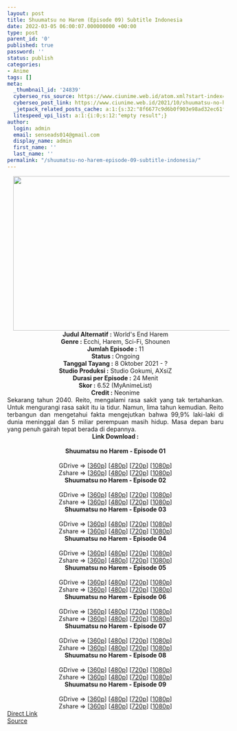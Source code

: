 ```yaml
---
layout: post
title: Shuumatsu no Harem (Episode 09) Subtitle Indonesia
date: 2022-03-05 06:00:07.000000000 +00:00
type: post
parent_id: '0'
published: true
password: ''
status: publish
categories:
- Anime
tags: []
meta:
  _thumbnail_id: '24839'
  cyberseo_rss_source: https://www.ciunime.web.id/atom.xml?start-index=1
  cyberseo_post_link: https://www.ciunime.web.id/2021/10/shuumatsu-no-harem-subtitle-indonesia.html
  _jetpack_related_posts_cache: a:1:{s:32:"8f6677c9d6b0f903e98ad32ec61f8deb";a:2:{s:7:"expires";i:1657389990;s:7:"payload";a:3:{i:0;a:1:{s:2:"id";i:27280;}i:1;a:1:{s:2:"id";i:27240;}i:2;a:1:{s:2:"id";i:27183;}}}}
  litespeed_vpi_list: a:1:{i:0;s:12:"empty result";}
author:
  login: admin
  email: senseads014@gmail.com
  display_name: admin
  first_name: ''
  last_name: ''
permalink: "/shuumatsu-no-harem-episode-09-subtitle-indonesia/"
---
```

<div class="separator" style="clear: both; text-align: center;"><a href="https://blogger.googleusercontent.com/img/a/AVvXsEjWWqJkkIZBZM-SanLZ_PtO7aeuJhEy3EzSwy2Hhqzq3Mtjm0lw_VANuTr6qmPxME9KEBL5Chg3Nz_5cMDoP9wD4hMj2cZsTyyQe4XrY48Yi_AaH75pOEtu9t92iDN8oxNoViZ-Z8jE-2V_8qiZZLaccxRJ-4bASU2GTdnlU8GkFZ82I9YgA1Vunj-Y=s1280" style="margin-left: 1em; margin-right: 1em;"><img border="0" data-original-height="720" data-original-width="1280" height="360" src="{{ site.baseurl }}/assets/2022/03/AVvXsEjWWqJkkIZBZM-SanLZ_PtO7aeuJhEy3EzSwy2Hhqzq3Mtjm0lw_VANuTr6qmPxME9KEBL5Chg3Nz_5cMDoP9wD4hMj2cZsTyyQe4XrY48Yi_AaH75pOEtu9t92iDN8oxNoViZ-Z8jE-2V_8qiZZLaccxRJ-4bASU2GTdnlU8GkFZ82I9YgA1Vunj-Y=w640-h360" width="640" /></a></div>
<div class="separator" style="clear: both; text-align: center;"></div>
<div style="text-align: center;"><b>Judul</b><b><b> Alternatif</b> :</b> World's End Harem</div>
<div style="text-align: center;"><b><b>Genre :</b></b> Ecchi, Harem, Sci-Fi, Shounen</div>
<div style="text-align: center;"><b>Jumlah Episode :</b> 11<br /><b>Status :&nbsp;</b>Ongoing<br /><b>Tanggal Tayang :</b> 8 Oktober&nbsp;2021 - ?<br /><b>Studio Produksi :</b>&nbsp;Studio Gokumi, AXsiZ<br /><b>Durasi per Episode :</b> 24 Menit</div>
<div style="text-align: center;"><b>Skor :</b> 6.52 (MyAnimeList)</div>
<div style="text-align: center;"><b>Credit :</b>&nbsp;Neonime</div>
<div style="text-align: center;"></div>
<div style="text-align: justify;">
<div>Sekarang tahun 2040. Reito, mengalami rasa sakit yang tak tertahankan. Untuk mengurangi rasa sakit itu ia tidur. Namun, lima tahun kemudian. Reito terbangun dan mengetahui fakta mengejutkan bahwa 99,9% laki-laki di dunia meninggal dan 5 miliar perempuan masih hidup. Masa depan baru yang penuh gairah tepat berada di depannya.</div>
</div>
<div style="text-align: justify;"></div>
<div style="text-align: justify;"></div>
<div style="text-align: center;">
<div style="text-align: center;">
<div style="text-align: left;">
<div style="text-align: center;"><b>Link Download :</b></div>
<div style="text-align: center;"><b><br /></b></div>
<div style="text-align: center;"><span style="text-align: left;"><b>Shuumatsu no Harem&nbsp;</b></span><b>- Episode 01</b></div>
<div style="text-align: center;"><b><br /></b></div>
<div style="text-align: center;">GDrive =&gt; [<a href="http://www.solidfiles.com/v/wWnGr4e8ggmve" target="_blank" rel="noopener">360p</a>] [<a href="https://acefile.co/f/64664260/neonime_worlds-end-harem-01-480p-zip" target="_blank" rel="noopener">480p</a>] [<a href="https://acefile.co/f/64664562/neonime_worlds-end-harem-01-720p-zip" target="_blank" rel="noopener">720p</a>] [<a href="https://acefile.co/f/64664954/neonime_worlds-end-harem-01-1080p-zip" target="_blank" rel="noopener">1080p</a>]</div>
<div style="text-align: center;">Zshare =&gt; [<a href="https://www20.zippyshare.com/v/MctNPb0T/file.html" target="_blank" rel="noopener">360p</a>] [<a href="https://www38.zippyshare.com/v/I9bWm9Mb/file.html" target="_blank" rel="noopener">480p</a>] [<a href="https://www25.zippyshare.com/v/2MDqP087/file.html" target="_blank" rel="noopener">720p</a>] [<a href="https://www82.zippyshare.com/v/RUBX1v1P/file.html" target="_blank" rel="noopener">1080p</a>]</div>
<div style="text-align: center;"></div>
<div style="text-align: center;">
<div><span style="text-align: left;"><b>Shuumatsu no Harem&nbsp;</b></span><b>- Episode 02</b></div>
<div><b><br /></b></div>
<div>GDrive =&gt; [<a href="https://www.mp4upload.com/6rn15vspkxmw" target="_blank" rel="noopener">360p</a>] [<a href="https://acefile.co/f/65308536/neonime_worlds-end-harem-02-480p-zip" target="_blank" rel="noopener">480p</a>] [<a href="https://acefile.co/f/65308538/neonime_worlds-end-harem-02-720p-zip" target="_blank" rel="noopener">720p</a>] [<a href="https://acefile.co/f/65308541/neonime_worlds-end-harem-02-1080p-zip" target="_blank" rel="noopener">1080p</a>]</div>
<div>Zshare =&gt; [<a href="https://www64.zippyshare.com/v/jtFS87H5/file.html" target="_blank" rel="noopener">360p</a>] [<a href="https://www69.zippyshare.com/v/mPo8TpDk/file.html" target="_blank" rel="noopener">480p</a>] [<a href="https://www22.zippyshare.com/v/kM5oc3lm/file.html" target="_blank" rel="noopener">720p</a>] [<a href="https://www28.zippyshare.com/v/XSoF6Y2O/file.html" target="_blank" rel="noopener">1080p</a>]</div>
<div></div>
<div>
<div><span style="text-align: left;"><b>Shuumatsu no Harem&nbsp;</b></span><b>- Episode 03</b></div>
<div><b><br /></b></div>
<div>GDrive =&gt; [<a href="https://www.mp4upload.com/mub22vb9rnrs" target="_blank" rel="noopener">360p</a>] [<a href="https://acefile.co/f/65922781/neonime_worlds-end-harem-03-480p-zip" target="_blank" rel="noopener">480p</a>] [<a href="https://acefile.co/f/65922949/neonime_worlds-end-harem-03-720p-zip" target="_blank" rel="noopener">720p</a>] [<a href="https://acefile.co/f/65923203/neonime_worlds-end-harem-03-1080p-zip%20https://acefile.co/f/65923205/neonime_worlds-end-harem-03-1080p-zip" target="_blank" rel="noopener">1080p</a>]</div>
<div>Zshare =&gt; [<a href="https://www27.zippyshare.com/v/Q4zrUc2s/file.html" target="_blank" rel="noopener">360p</a>] [<a href="https://www14.zippyshare.com/v/xrEHq34Z/file.html" target="_blank" rel="noopener">480p</a>] [<a href="https://www117.zippyshare.com/v/xU4rnRev/file.html" target="_blank" rel="noopener">720p</a>] [<a href="https://www54.zippyshare.com/v/iTSOQXX2/file.html" target="_blank" rel="noopener">1080p</a>]</div>
</div>
<div></div>
<div>
<div><span style="text-align: left;"><b>Shuumatsu no Harem&nbsp;</b></span><b>- Episode 04</b></div>
<div><b><br /></b></div>
<div>GDrive =&gt; [<a href="https://www.mp4upload.com/y3lh7m8sp3tt" target="_blank" rel="noopener">360p</a>] [<a href="https://acefile.co/f/66524442/neonime_worlds-end-harem-04-480p-zip" target="_blank" rel="noopener">480p</a>] [<a href="https://acefile.co/f/66524443/neonime_worlds-end-harem-04-720p-zip" target="_blank" rel="noopener">720p</a>] [<a href="https://acefile.co/f/66524444/neonime_worlds-end-harem-04-1080p-zip" target="_blank" rel="noopener">1080p</a>]</div>
<div>Zshare =&gt; [<a href="https://www38.zippyshare.com/v/JjuQgrcb/file.html" target="_blank" rel="noopener">360p</a>] [<a href="https://www38.zippyshare.com/v/WvITh9LC/file.html" target="_blank" rel="noopener">480p</a>] [<a href="https://www38.zippyshare.com/v/m7R522Ma/file.html" target="_blank" rel="noopener">720p</a>] [<a href="https://mir.cr/11O7QNL8" target="_blank" rel="noopener">1080p</a>]</div>
</div>
<div></div>
<div>
<div><span style="text-align: left;"><b>Shuumatsu no Harem&nbsp;</b></span><b>- Episode 05</b></div>
<div><b><br /></b></div>
<div>GDrive =&gt; [<a href="https://www.mp4upload.com/ntl9ta91n3ux" target="_blank" rel="noopener">360p</a>] [<a href="https://acefile.co/f/67132365/neonime_worlds-end-harem-05-480p-zip" target="_blank" rel="noopener">480p</a>] [<a href="https://acefile.co/f/67132366/neonime_worlds-end-harem-05-720p-zip" target="_blank" rel="noopener">720p</a>] [<a href="https://acefile.co/f/67132367/neonime_worlds-end-harem-05-1080p-zip" target="_blank" rel="noopener">1080p</a>]</div>
<div>Zshare =&gt; [<a href="https://www32.zippyshare.com/v/14unjR4C/file.html" target="_blank" rel="noopener">360p</a>] [<a href="https://www107.zippyshare.com/v/0z4o6Uxa/file.html" target="_blank" rel="noopener">480p</a>] [<a href="https://www54.zippyshare.com/v/AcKwHgM1/file.html" target="_blank" rel="noopener">720p</a>] [<a href="https://www96.zippyshare.com/v/yREMbcSs/file.html" target="_blank" rel="noopener">1080p</a>]</div>
</div>
<div></div>
<div>
<div><span style="text-align: left;"><b>Shuumatsu no Harem&nbsp;</b></span><b>- Episode 06</b></div>
<div><b><br /></b></div>
<div>GDrive =&gt; [<a href="https://www.mp4upload.com/baxaqiigozge" target="_blank" rel="noopener">360p</a>] [<a href="https://acefile.co/f/67724850/neonime_wolrds-end-harem-06-480p-zip" target="_blank" rel="noopener">480p</a>] [<a href="https://acefile.co/f/67725439/neonime_wolrds-end-harem-06-720p-zip" target="_blank" rel="noopener">720p</a>] [<a href="https://acefile.co/f/67725443/neonime_wolrds-end-harem-06-1080p-zip" target="_blank" rel="noopener">1080p</a>]</div>
<div>Zshare =&gt; [<a href="https://www24.zippyshare.com/v/7ARAkVtS/file.html" target="_blank" rel="noopener">360p</a>] [<a href="https://www49.zippyshare.com/v/6o5L5POM/file.html" target="_blank" rel="noopener">480p</a>] [<a href="https://www81.zippyshare.com/v/pwCLNTPB/file.html" target="_blank" rel="noopener">720p</a>] [<a href="https://www94.zippyshare.com/v/wnSXAGST/file.html" target="_blank" rel="noopener">1080p</a>]</div>
</div>
<div></div>
<div>
<div><span style="text-align: left;"><b>Shuumatsu no Harem&nbsp;</b></span><b>- Episode 07</b></div>
<div><b><br /></b></div>
<div>GDrive =&gt; [<a href="https://www.mp4upload.com/ujb81rbbc8v5" target="_blank" rel="noopener">360p</a>] [<a href="https://acefile.co/f/68349082/neonime_worlds-end-harem-07-480p-zip" target="_blank" rel="noopener">480p</a>] [<a href="https://acefile.co/f/68349174/neonime_worlds-end-harem-07-720p-zip" target="_blank" rel="noopener">720p</a>] [<a href="https://acefile.co/f/68349408/neonime_worlds-end-harem-07-1080p-zip" target="_blank" rel="noopener">1080p</a>]</div>
<div>Zshare =&gt; [<a href="https://www66.zippyshare.com/v/EYZ4WGEt/file.html" target="_blank" rel="noopener">360p</a>] [<a href="https://www26.zippyshare.com/v/yctcZc9K/file.html" target="_blank" rel="noopener">480p</a>] [<a href="https://www36.zippyshare.com/v/FcajDWW3/file.html" target="_blank" rel="noopener">720p</a>] [<a href="https://www50.zippyshare.com/v/Zt6Wxc1T/file.html" target="_blank" rel="noopener">1080p</a>]</div>
</div>
<div></div>
<div>
<div><span style="text-align: left;"><b>Shuumatsu no Harem&nbsp;</b></span><b>- Episode 08</b></div>
<div><b><br /></b></div>
<div>GDrive =&gt; [<a href="https://www.mp4upload.com/qf9urtkhgo45" target="_blank" rel="noopener">360p</a>] [<a href="https://acefile.co/f/68906543/neonime_worlds-end-harem-08-480p-zip" target="_blank" rel="noopener">480p</a>] [<a href="https://acefile.co/f/68906721/neonime_worlds-end-harem-08-720p-zip" target="_blank" rel="noopener">720p</a>] [<a href="https://acefile.co/f/68906935/neonime_worlds-end-harem-08-1080p-zip" target="_blank" rel="noopener">1080p</a>]</div>
<div>Zshare =&gt; [<a href="https://www97.zippyshare.com/v/EIeLsgWx/file.html" target="_blank" rel="noopener">360p</a>] [<a href="https://www113.zippyshare.com/v/uO34kRBM/file.html" target="_blank" rel="noopener">480p</a>] [<a href="https://www72.zippyshare.com/v/Pcwsjwru/file.html" target="_blank" rel="noopener">720p</a>] [<a href="https://www23.zippyshare.com/v/XaWv18P8/file.html" target="_blank" rel="noopener">1080p</a>]</div>
</div>
<div></div>
<div>
<div><span style="text-align: left;"><b>Shuumatsu no Harem&nbsp;</b></span><b>- Episode 09</b></div>
<div><b><br /></b></div>
<div>GDrive =&gt; [<a href="http://www.solidfiles.com/v/5dZe57MN4RVxP" target="_blank" rel="noopener">360p</a>] [<a href="https://acefile.co/f/69449274/neonime_worlds-end-harem-09-480p-zip" target="_blank" rel="noopener">480p</a>] [<a href="https://acefile.co/f/69449276/neonime_worlds-end-harem-09-720p-zip" target="_blank" rel="noopener">720p</a>] [<a href="https://acefile.co/f/69449279/neonime_worlds-end-harem-09-1080p-zip" target="_blank" rel="noopener">1080p</a>]</div>
<div>Zshare =&gt; [<a href="https://www81.zippyshare.com/v/qapLqMO9/file.html" target="_blank" rel="noopener">360p</a>] [<a href="https://www113.zippyshare.com/v/8B0ONzrd/file.html" target="_blank" rel="noopener">480p</a>] [<a href="https://www21.zippyshare.com/v/6qoXBIwY/file.html" target="_blank" rel="noopener">720p</a>] [<a href="https://www52.zippyshare.com/v/YzfLvJOZ/file.html" target="_blank" rel="noopener">1080p</a>]</div>
</div>
</div>
</div>
</div>
</div>
<link rel="stylesheet" href="https://cdnjs.cloudflare.com/ajax/libs/font-awesome/4.7.0/css/font-awesome.min.css" />
<div class="divbtn"> <a href="https://handymansurrender.com/fihup8buzv?key=94550f7ce39444073321dde3b8782f97" class="btn"><i class="fa fa-download"></i> Direct Link</a> <br /><a href="https://www.ciunime.web.id/2021/10/shuumatsu-no-harem-subtitle-indonesia.html">Source</a> </div>
